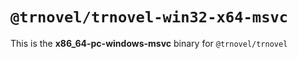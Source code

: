 # `@trnovel/trnovel-win32-x64-msvc`

This is the **x86_64-pc-windows-msvc** binary for `@trnovel/trnovel`
